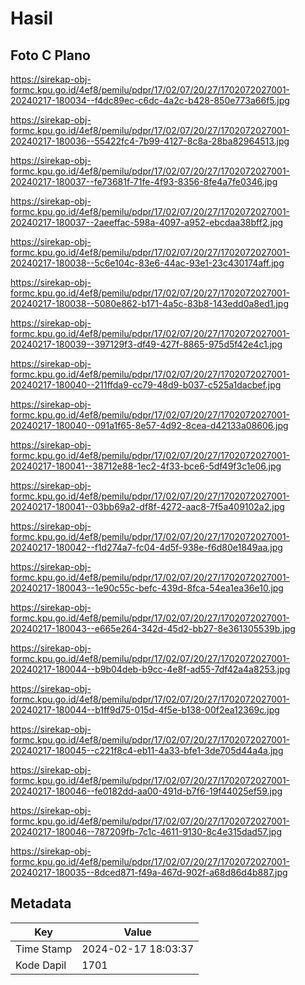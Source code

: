 # Hasil

## Foto C Plano

https://sirekap-obj-formc.kpu.go.id/4ef8/pemilu/pdpr/17/02/07/20/27/1702072027001-20240217-180034--f4dc89ec-c6dc-4a2c-b428-850e773a66f5.jpg

https://sirekap-obj-formc.kpu.go.id/4ef8/pemilu/pdpr/17/02/07/20/27/1702072027001-20240217-180036--55422fc4-7b99-4127-8c8a-28ba82964513.jpg

https://sirekap-obj-formc.kpu.go.id/4ef8/pemilu/pdpr/17/02/07/20/27/1702072027001-20240217-180037--fe73681f-71fe-4f93-8356-8fe4a7fe0346.jpg

https://sirekap-obj-formc.kpu.go.id/4ef8/pemilu/pdpr/17/02/07/20/27/1702072027001-20240217-180037--2aeeffac-598a-4097-a952-ebcdaa38bff2.jpg

https://sirekap-obj-formc.kpu.go.id/4ef8/pemilu/pdpr/17/02/07/20/27/1702072027001-20240217-180038--5c6e104c-83e6-44ac-93e1-23c430174aff.jpg

https://sirekap-obj-formc.kpu.go.id/4ef8/pemilu/pdpr/17/02/07/20/27/1702072027001-20240217-180038--5080e862-b171-4a5c-83b8-143edd0a8ed1.jpg

https://sirekap-obj-formc.kpu.go.id/4ef8/pemilu/pdpr/17/02/07/20/27/1702072027001-20240217-180039--397129f3-df49-427f-8865-975d5f42e4c1.jpg

https://sirekap-obj-formc.kpu.go.id/4ef8/pemilu/pdpr/17/02/07/20/27/1702072027001-20240217-180040--211ffda9-cc79-48d9-b037-c525a1dacbef.jpg

https://sirekap-obj-formc.kpu.go.id/4ef8/pemilu/pdpr/17/02/07/20/27/1702072027001-20240217-180040--091a1f65-8e57-4d92-8cea-d42133a08606.jpg

https://sirekap-obj-formc.kpu.go.id/4ef8/pemilu/pdpr/17/02/07/20/27/1702072027001-20240217-180041--38712e88-1ec2-4f33-bce6-5df49f3c1e06.jpg

https://sirekap-obj-formc.kpu.go.id/4ef8/pemilu/pdpr/17/02/07/20/27/1702072027001-20240217-180041--03bb69a2-df8f-4272-aac8-7f5a409102a2.jpg

https://sirekap-obj-formc.kpu.go.id/4ef8/pemilu/pdpr/17/02/07/20/27/1702072027001-20240217-180042--f1d274a7-fc04-4d5f-938e-f6d80e1849aa.jpg

https://sirekap-obj-formc.kpu.go.id/4ef8/pemilu/pdpr/17/02/07/20/27/1702072027001-20240217-180043--1e90c55c-befc-439d-8fca-54ea1ea36e10.jpg

https://sirekap-obj-formc.kpu.go.id/4ef8/pemilu/pdpr/17/02/07/20/27/1702072027001-20240217-180043--e665e264-342d-45d2-bb27-8e361305539b.jpg

https://sirekap-obj-formc.kpu.go.id/4ef8/pemilu/pdpr/17/02/07/20/27/1702072027001-20240217-180044--b9b04deb-b9cc-4e8f-ad55-7df42a4a8253.jpg

https://sirekap-obj-formc.kpu.go.id/4ef8/pemilu/pdpr/17/02/07/20/27/1702072027001-20240217-180044--b1ff9d75-015d-4f5e-b138-00f2ea12369c.jpg

https://sirekap-obj-formc.kpu.go.id/4ef8/pemilu/pdpr/17/02/07/20/27/1702072027001-20240217-180045--c221f8c4-eb11-4a33-bfe1-3de705d44a4a.jpg

https://sirekap-obj-formc.kpu.go.id/4ef8/pemilu/pdpr/17/02/07/20/27/1702072027001-20240217-180046--fe0182dd-aa00-491d-b7f6-19f44025ef59.jpg

https://sirekap-obj-formc.kpu.go.id/4ef8/pemilu/pdpr/17/02/07/20/27/1702072027001-20240217-180046--787209fb-7c1c-4611-9130-8c4e315dad57.jpg

https://sirekap-obj-formc.kpu.go.id/4ef8/pemilu/pdpr/17/02/07/20/27/1702072027001-20240217-180035--8dced871-f49a-467d-902f-a68d86d4b887.jpg


## Metadata

| Key        | Value               |
| ---------- | ------------------- |
| Time Stamp | 2024-02-17 18:03:37 |
| Kode Dapil | 1701                |



